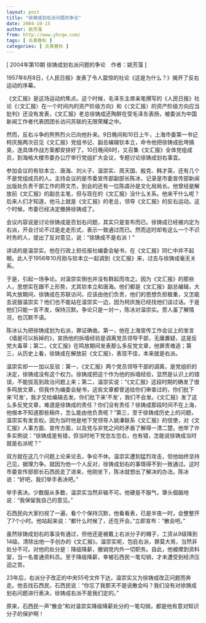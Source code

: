 ```yaml
---
layout: post
title: "徐铸成划右派问题的争论"
date: 2004-10-15
author: 姚芳藻
from: http://www.yhcqw.com/
tags: [ 炎黄春秋 ]
categories: [ 炎黄春秋 ]
---
```



[ 2004年第10期 徐铸成划右派问题的争论　作者：姚芳藻 ]

1957年6月8日，《人民日报》发表了令人震惊的社论《这是为什么？》揭开了反右运动的序幕。


《文汇报》是这场运动的焦点。这个时候，毛泽东主席亲笔撰写的《人民日报》社论《〈文汇报〉在一个时间内的资产阶级方向》和《〈文汇报〉的资产阶级方向应当批判》还没有发表，《文汇报》老总徐铸成还陶醉在受毛泽东表扬，被委派为中国新闻工作者代表团团长访问苏联的无限荣耀之中。


然而，反右斗争的熊熊烈火已向他扑来。9日晚间和10日上午，上海市委第一书记柯庆施两次召见《文汇报》党组书记、副总编辑钦本立，命令他把徐铸成批垮搞臭，连具体作战方案都安排好了。10日晚间6时，又召集《文汇报》全体党组成员，到海格大楼市委办公厅举行党组扩大会议，专题讨论徐铸成划右事宜。


参加会议的有钦本立、唐海、刘火子、温崇实、周天国、殷克、韩才英，还有几个不是党组成员的人。主持会议的是市委宣传部副部长陈冰，记录是市委宣传部新闻出版处负责干部工作的蒋文杰，到会的还有一位陈虞孙是文化局局长。他曾经是解放前《文汇报》的副总主笔，但与现在的《文汇报》没什么关系。他来干什么呢？后来人们才知道，他马上就是《文汇报》的老总，领导《文汇报》的反右运动。这个时候，市委已经决定撤换徐铸成了。


会议内容说是讨论徐铸成是否划右问题，其实只是宣布而已。徐铸成已经被内定为右派，开会讨论不过是走走形式，表示一致通过而已。然而这时却有这么一个不识时务的人，提出了反对意见，说：“徐铸成不是右派！”

讲话的是温崇实。他在行政上担任报社编委会秘书，在《文汇报》同仁中并不起眼。此人于1956年10月刚与钦本立一起调到《文汇报》来，过去与徐铸成毫无关系。


于是，引起一场争论。对温崇实倒也并没有群起而攻之。因为《文汇报》的那些人，思想实在跟不上形势，尤其钦本立和唐海。他们都是《文汇报》副总编辑，大鸣大放期间，徐铸成在苏联访问，应该由他们负责，他们的思想负担极重，又怎能去说服温崇实？他们也不能站在温崇实一边，因为柯庆施已经找他们谈过话。于是他们只能一言不发，保持沉默。争论只是一对一，陈冰对温崇实。旁人虽了解情况，也沉默不语。


陈冰认为把徐铸成划为右派，罪证确凿。第一，他在上海宣传工作会议上的发言《墙是可以拆掉的》，宣扬他的拆墙经验是调离党员领导干部，无庸置疑，这是反党大毒草；第二，《文汇报》在鸣放期间发表那么多反党文章，他罪责难逃；第三，从历史上看，徐铸成在解放前《文汇报》，表现不佳，本来就是右派。


温崇实却一一加以反驳：第一，《文汇报》两个党员领导干部的调离，是党组织的决定，徐铸成没有这个权力。徐铸成把这个作为他的拆墙经验，显然是认识上的错误，不能拔高到政治问题上来；第二，温崇实说：“《文汇报》这段时期的确发了很多鸣放文章，但我作为编委会秘书，这些文章都曾送给你们审查过的，你们批下来‘可发’，我才交给编辑去发。你们批下来‘不发’，我们不会发。《文汇报》发了这么多反党文章，难道是徐铸成的责任？你们没有责任？徐铸成那段时间不在上海，他根本不知道那些稿件，怎么能由他负责呢？”第三，至于徐铸成历史上的问题，温崇实有发言权。因为当时他是地下党领导人姚溱联系《文汇报》的信使，对《文汇报》人事方面、宣传方面，以及党与非党之间的矛盾了解得一清二楚。他举了许多实例说：“徐铸成是有错，但当时地下党忽左忽右，也有错，怎能说徐铸成当时就是右派呢？”


双方就在这几个问题上论来论去，争论不休。温崇实遭到猛烈攻击，但他始终坚持己见，据理力争。就因为他一个人反对，徐铸成划右的事情得不到一致通过。这时市委宣传部部长石西民走了进来，他刚坐下，陈冰就想出了解决的办法。陈冰说：“好吧，我们举手表决吧。”

举手表决。少数服从多数，温崇实当然非输不可。他硬是不服气，犟头倔脑地说：“我保留我自己的意见。”

石西民向大家扫视了一遍，看个个保持沉默，他看看表，已是半夜一时，会整整开了7个小时。他站起来说：“都什么时候了，还在开会。”立即宣布：“散会吧。”


虽然徐铸成划右的事没有通过，但他还是被戴上右派分子的帽子，工资从9级降到14级。清除出他一手创办的《文汇报》。温崇实呢，包庇右派，罪莫大焉，当然非处分不可。对他的处分是：降级降薪，撤销党内外一切职务。自此，他被撵到资料室，当一名普通资料员。至于降级降薪，幸被石西民一笔勾销，才未遭受到经济压迫之苦。


23年后，右派分子改正的中央55号文件下达，温崇实又为徐铸成改正问题而奔走。他去找石西民，石西民说：“你忘了我那天不是说散会吗？我们没有对徐铸成划右问题进行表决，徐铸成右派不是我们定的。”

原来，石西民一声“散会”和对温崇实降级降薪处分的一笔勾销，都是他有意对知识分子的保护啊！


